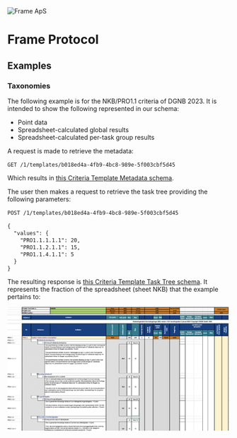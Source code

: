 <img alt="Frame ApS" src="https://openframe-public.s3.eu-west-1.amazonaws.com/assets/logo-text-google-admin.png" width="200" />

# Frame Protocol

## Examples
### Taxonomies
The following example is for the NKB/PRO1.1 criteria of DGNB 2023. It is intended to show the following represented
in our schema:
- Point data
- Spreadsheet-calculated global results
- Spreadsheet-calculated per-task group results

A request is made to retrieve the metadata:
```
GET /1/templates/b018ed4a-4fb9-4bc8-989e-5f003cbf5d45
```

Which results in [this Criteria Template Metadata schema](metadata.json).

The user then makes a request to retrieve the task tree providing the following parameters:

```
POST /1/templates/b018ed4a-4fb9-4bc8-989e-5f003cbf5d45
```
```json5
{
  "values": {
    "PRO1.1.1.1.1": 20,
    "PRO1.1.2.1.1": 15,
    "PRO1.1.4.1.1": 5
  }
}
```

The resulting response is [this Criteria Template Task Tree schema](task-tree.json). It represents
the fraction of the spreadsheet (sheet NKB) that the example pertains to:

![Fraction of the document the example pertains to](fraction-screenshot.png)
